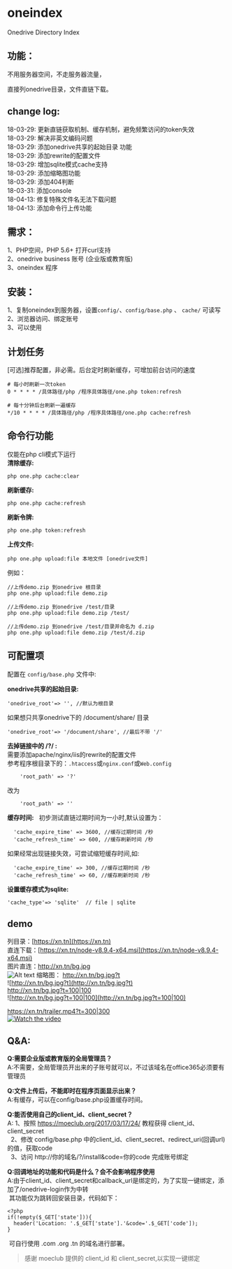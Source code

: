 # oneindex
Onedrive Directory Index

## 功能：
不用服务器空间，不走服务器流量，  

直接列onedrive目录，文件直链下载。  

## change log:  
18-03-29: 更新直链获取机制、缓存机制，避免频繁访问的token失效  
18-03-29: 解决非英文编码问题  
18-03-29: 添加onedrive共享的起始目录 功能  
18-03-29: 添加rewrite的配置文件  
18-03-29: 增加sqlite模式cache支持  
18-03-29: 添加缩略图功能  
18-03-29: 添加404判断  
18-03-31: 添加console  
18-04-13: 修复特殊文件名无法下载问题  
18-04-13: 添加命令行上传功能  

## 需求：
1、PHP空间，PHP 5.6+ 打开curl支持  
2、onedrive business 账号 (企业版或教育版)  
3、oneindex 程序   

## 安装：
1、复制oneindex到服务器，设置` config/ `、`config/base.php` 、 `cache/` 可读写  
2、浏览器访问、绑定账号  
3、可以使用  

## 计划任务  
[可选]推荐配置，非必需。后台定时刷新缓存，可增加前台访问的速度  
```
# 每小时刷新一次token
0 * * * * /具体路径/php /程序具体路径/one.php token:refresh

# 每十分钟后台刷新一遍缓存
*/10 * * * * /具体路径/php /程序具体路径/one.php cache:refresh
```

## 命令行功能  
仅能在php cli模式下运行  
**清除缓存:**  
```
php one.php cache:clear
```
**刷新缓存:**  
```
php one.php cache:refresh
```
**刷新令牌:**  
```
php one.php token:refresh
```
**上传文件:**  
```
php one.php upload:file 本地文件 [onedrive文件]
```
例如：  
```
//上传demo.zip 到onedrive 根目录  
php one.php upload:file demo.zip  

//上传demo.zip 到onedrive /test/目录  
php one.php upload:file demo.zip /test/  

//上传demo.zip 到onedrive /test/目录并命名为 d.zip
php one.php upload:file demo.zip /test/d.zip  
```

## 可配置项
配置在 `config/base.php` 文件中:  

**onedrive共享的起始目录:**  
```
'onedrive_root'=> '', //默认为根目录
```  

如果想只共享onedrive下的 /document/share/ 目录  
```
'onedrive_root'=> '/document/share', //最后不带 '/'
```  
  
**去掉链接中的 /?/ :**  
需要添加apache/nginx/iis的rewrite的配置文件  
参考程序根目录下的：`.htaccess`或`nginx.conf`或`Web.config`  
```
    'root_path' => '?' 
```
改为  

```
    'root_path' => '' 
```  
  
**缓存时间:**  
初步测试直链过期时间为一小时,默认设置为： 
```
  'cache_expire_time' => 3600, //缓存过期时间 /秒
  'cache_refresh_time' => 600, //缓存刷新时间 /秒
```
如果经常出现链接失效，可尝试缩短缓存时间,如:  
```
  'cache_expire_time' => 300, //缓存过期时间 /秒
  'cache_refresh_time' => 60, //缓存刷新时间 /秒
```
  
**设置缓存模式为sqlite:**  
```
'cache_type'=> 'sqlite'  // file | sqlite
```

## demo
列目录：[https://xn.tn](https://xn.tn)  
直连下载：[https://xn.tn/node-v8.9.4-x64.msi](https://xn.tn/node-v8.9.4-x64.msi)  
图片直连：http://xn.tn/bg.jpg  
![Alt text](http://xn.tn/bg.jpg)
缩略图：
http://xn.tn/bg.jpg?t  
![http://xn.tn/bg.jpg?t](http://xn.tn/bg.jpg?t)  
http://xn.tn/bg.jpg?t=100|100  
![http://xn.tn/bg.jpg?t=100|100](http://xn.tn/bg.jpg?t=100|100)  

https://xn.tn/trailer.mp4?t=300|300  
[![Watch the video](https://xn.tn/trailer.mp4?t=300|300)](https://xn.tn/trailer.mp4)

## Q&A:  
**Q:需要企业版或教育版的全局管理员？**  
A:不需要，全局管理员开出来的子账号就可以，不过该域名在office365必须要有管理员  

**Q:文件上传后，不能即时在程序页面显示出来？**  
A:有缓存，可以在config/base.php设置缓存时间。  


**Q:能否使用自己的client_id、client_secret？**  
A: 1、按照 https://moeclub.org/2017/03/17/24/ 教程获得 client_id、client_secret  
    2、修改 config/base.php 中的client_id、client_secret、redirect_uri(回调url)的值，获取code  
    3、访问 http://你的域名/?/install&code=你的code 完成账号绑定  

**Q:回调地址的功能和代码是什么？会不会影响程序使用**  
A:由于client_id、client_secret和callback_url是绑定的，为了实现一键绑定，添加了/onedrive-login作为中转  
  其功能仅为跳转回安装目录，代码如下：  
  ```
<?php 
if(!empty($_GET['state'])){
    header('Location: '.$_GET['state'].'&code='.$_GET['code']);
}
  ```   
  可自行使用 .com .org .tn 的域名进行部署。  
  
> 感谢 moeclub 提供的 client_id 和 client_secret,以实现一键绑定
